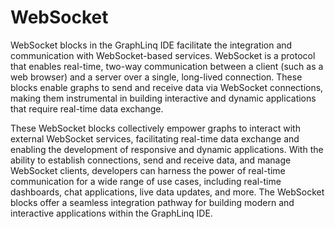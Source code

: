 # WebSocket

WebSocket blocks in the GraphLinq IDE facilitate the integration and communication with WebSocket-based services. WebSocket is a protocol that enables real-time, two-way communication between a client (such as a web browser) and a server over a single, long-lived connection. These blocks enable graphs to send and receive data via WebSocket connections, making them instrumental in building interactive and dynamic applications that require real-time data exchange.

These WebSocket blocks collectively empower graphs to interact with external WebSocket services, facilitating real-time data exchange and enabling the development of responsive and dynamic applications. With the ability to establish connections, send and receive data, and manage WebSocket clients, developers can harness the power of real-time communication for a wide range of use cases, including real-time dashboards, chat applications, live data updates, and more. The WebSocket blocks offer a seamless integration pathway for building modern and interactive applications within the GraphLinq IDE.


